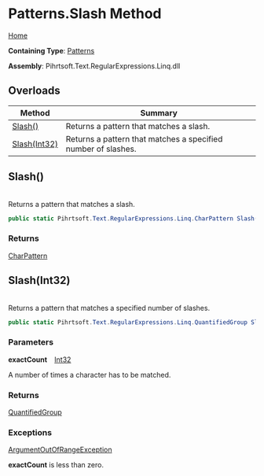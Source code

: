 # Patterns\.Slash Method

[Home](../../../../../../README.md)

**Containing Type**: [Patterns](../README.md)

**Assembly**: Pihrtsoft\.Text\.RegularExpressions\.Linq\.dll

## Overloads

| Method | Summary |
| ------ | ------- |
| [Slash()](#Pihrtsoft_Text_RegularExpressions_Linq_Patterns_Slash) | Returns a pattern that matches a slash\. |
| [Slash(Int32)](#Pihrtsoft_Text_RegularExpressions_Linq_Patterns_Slash_System_Int32_) | Returns a pattern that matches a specified number of slashes\. |

## Slash\(\) <a name="Pihrtsoft_Text_RegularExpressions_Linq_Patterns_Slash"></a>

\
Returns a pattern that matches a slash\.

```csharp
public static Pihrtsoft.Text.RegularExpressions.Linq.CharPattern Slash()
```

### Returns

[CharPattern](../../CharPattern/README.md)

## Slash\(Int32\) <a name="Pihrtsoft_Text_RegularExpressions_Linq_Patterns_Slash_System_Int32_"></a>

\
Returns a pattern that matches a specified number of slashes\.

```csharp
public static Pihrtsoft.Text.RegularExpressions.Linq.QuantifiedGroup Slash(int exactCount)
```

### Parameters

**exactCount** &ensp; [Int32](https://docs.microsoft.com/en-us/dotnet/api/system.int32)

A number of times a character has to be matched\.

### Returns

[QuantifiedGroup](../../QuantifiedGroup/README.md)

### Exceptions

[ArgumentOutOfRangeException](https://docs.microsoft.com/en-us/dotnet/api/system.argumentoutofrangeexception)

**exactCount** is less than zero\.

